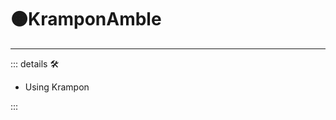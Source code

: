 # 🟠<motor>KramponAmble</motor>

---

<!-- =================================================== -->
<!-- =================================================== -->
<!-- =================================================== -->
<!-- =================================================== -->
<!-- =================================================== -->
::: details 🛠

- Using Krampon

:::
